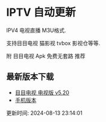# IPTV 自动更新

IPV4 电视直播 M3U格式.

支持目目电视 猫影视 tvbox 影视仓等等.

附 目目电视 Apk 免费无套路 推荐

## 最新版本下载

- [目目电视 电视版 v5.20](https://www.7na7.com)
- [手机版本](https://app.7na7.com/download/%E7%9B%AE%E7%9B%AE%E7%94%B5%E8%A7%86)

更新时间: 2024-08-13 23:14:01
